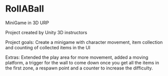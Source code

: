 # RollABall
MiniGame in 3D URP

Project created by Unity 3D instructors

Project goals: Create a minigame with character movement, item collection and counting of collected items in the UI

Extras: Extended the play area for more movement, added a moving platform, a trigger for the wall to come down once you get all the items in the first zone,
a respawn point and a counter to increase the difficulty.
